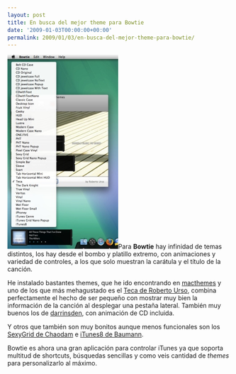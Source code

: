 ```yaml
---
layout: post
title: En busca del mejor theme para Bowtie
date: '2009-01-03T00:00:00+00:00'
permalink: 2009/01/03/en-busca-del-mejor-theme-para-bowtie/
---
```

<img src="/assets/zz4c90896f.jpg" alt="Bowtie themes" title="Bowtie themes" width="250" height="438" class="derecha_borde" />Para <strong>Bowtie</strong> hay infinidad de temas distintos, los hay desde el bombo y platillo extremo, con animaciones y variedad de controles, a los que solo muestran la carátula y el título de la canción.

He instalado bastantes themes, que he ido encontrando en <a href="http://macthemes2.net">macthemes</a> y uno de los que más mehagustado es el <a href="http://macthemes2.net/forum/viewtopic.php?id=16791239">Teca de Roberto Urso</a>, combina perfectamente el hecho de ser pequeño con mostrar muy bien la información de la canción al desplegar una pestaña lateral. También muy buenos los de <a href="http://macthemes2.net/forum/viewtopic.php?id=16791239">darrinsden</a>, con animación de CD incluida.

Y otros que también son muy bonitos aunque menos funcionales son los <a href="http://macthemes2.net/forum/viewtopic.php?pid=389699">SexyGrid de Chaodam</a> e <a href="http://macthemes2.net/forum/viewtopic.php?id=16790905">iTunes8 de Baumann</a>.

Bowtie es ahora una gran aplicación para controlar iTunes ya que soporta multitud de shortcuts, búsquedas sencillas y como veis cantidad de <em>themes</em> para personalizarlo al máximo.
